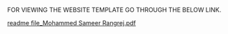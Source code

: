 FOR VIEWING THE WEBSITE TEMPLATE GO THROUGH THE BELOW LINK.

[readme file_Mohammed Sameer Rangrej.pdf](https://github.com/Sammy6543/resort/files/10862836/readme.file_Mohammed.Sameer.Rangrej.pdf)
